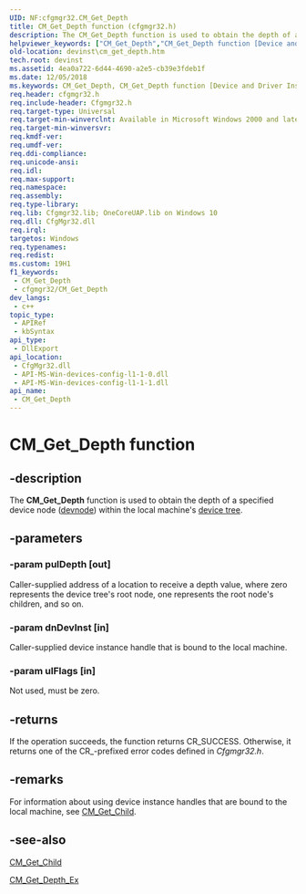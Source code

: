 ```yaml
---
UID: NF:cfgmgr32.CM_Get_Depth
title: CM_Get_Depth function (cfgmgr32.h)
description: The CM_Get_Depth function is used to obtain the depth of a specified device node (devnode) within the local machine's device tree.
helpviewer_keywords: ["CM_Get_Depth","CM_Get_Depth function [Device and Driver Installation]","cfgmgr32/CM_Get_Depth","cfgmgrfn_5b045e68-ae42-40ff-a265-693134c95c26.xml","devinst.cm_get_depth"]
old-location: devinst\cm_get_depth.htm
tech.root: devinst
ms.assetid: 4ea0a722-6d44-4690-a2e5-cb39e3fdeb1f
ms.date: 12/05/2018
ms.keywords: CM_Get_Depth, CM_Get_Depth function [Device and Driver Installation], cfgmgr32/CM_Get_Depth, cfgmgrfn_5b045e68-ae42-40ff-a265-693134c95c26.xml, devinst.cm_get_depth
req.header: cfgmgr32.h
req.include-header: Cfgmgr32.h
req.target-type: Universal
req.target-min-winverclnt: Available in Microsoft Windows 2000 and later versions of Windows.
req.target-min-winversvr: 
req.kmdf-ver: 
req.umdf-ver: 
req.ddi-compliance: 
req.unicode-ansi: 
req.idl: 
req.max-support: 
req.namespace: 
req.assembly: 
req.type-library: 
req.lib: Cfgmgr32.lib; OneCoreUAP.lib on Windows 10
req.dll: CfgMgr32.dll
req.irql: 
targetos: Windows
req.typenames: 
req.redist: 
ms.custom: 19H1
f1_keywords:
 - CM_Get_Depth
 - cfgmgr32/CM_Get_Depth
dev_langs:
 - c++
topic_type:
 - APIRef
 - kbSyntax
api_type:
 - DllExport
api_location:
 - CfgMgr32.dll
 - API-MS-Win-devices-config-l1-1-0.dll
 - API-MS-Win-devices-config-l1-1-1.dll
api_name:
 - CM_Get_Depth
---
```


# CM_Get_Depth function


## -description

The <b>CM_Get_Depth</b> function is used to obtain the depth of a specified device node (<a href="https://docs.microsoft.com/windows-hardware/drivers/">devnode</a>) within the local machine's <a href="https://docs.microsoft.com/windows-hardware/drivers/kernel/device-tree">device tree</a>.

## -parameters

### -param pulDepth [out]

Caller-supplied address of a location to receive a depth value, where zero represents the device tree's root node, one represents the root node's children, and so on.

### -param dnDevInst [in]

Caller-supplied device instance handle that is bound to the local machine.

### -param ulFlags [in]

Not used, must be zero.

## -returns

If the operation succeeds, the function returns CR_SUCCESS. Otherwise, it returns one of the CR_-prefixed error codes defined in <i>Cfgmgr32.h</i>.

## -remarks

For information about using device instance handles that are bound to the local machine, see <a href="https://docs.microsoft.com/windows/desktop/api/cfgmgr32/nf-cfgmgr32-cm_get_child">CM_Get_Child</a>.

## -see-also

<a href="https://docs.microsoft.com/windows/desktop/api/cfgmgr32/nf-cfgmgr32-cm_get_child">CM_Get_Child</a>



<a href="https://docs.microsoft.com/windows/desktop/api/cfgmgr32/nf-cfgmgr32-cm_get_depth_ex">CM_Get_Depth_Ex</a>

